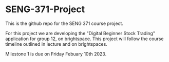 # SENG-371-Project

This is the github repo for the SENG 371 course project.

For this project we are developing the "Digital Beginner Stock Trading" application for group 12, on brightspace. This project will follow the course timeline outlined in lecture and on brightspaces.

Milestone 1 is due on Friday Febuary 10th 2023.
